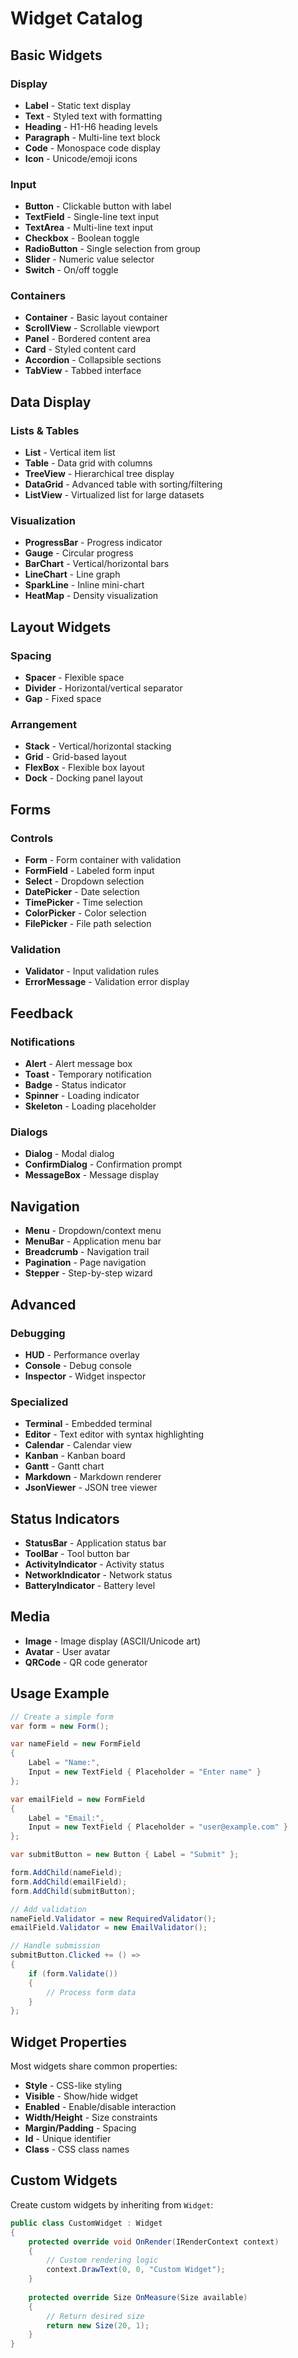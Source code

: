 # Widget Catalog

## Basic Widgets

### Display
- **Label** - Static text display
- **Text** - Styled text with formatting
- **Heading** - H1-H6 heading levels
- **Paragraph** - Multi-line text block
- **Code** - Monospace code display
- **Icon** - Unicode/emoji icons

### Input
- **Button** - Clickable button with label
- **TextField** - Single-line text input
- **TextArea** - Multi-line text input
- **Checkbox** - Boolean toggle
- **RadioButton** - Single selection from group
- **Slider** - Numeric value selector
- **Switch** - On/off toggle

### Containers
- **Container** - Basic layout container
- **ScrollView** - Scrollable viewport
- **Panel** - Bordered content area
- **Card** - Styled content card
- **Accordion** - Collapsible sections
- **TabView** - Tabbed interface

## Data Display

### Lists & Tables
- **List** - Vertical item list
- **Table** - Data grid with columns
- **TreeView** - Hierarchical tree display
- **DataGrid** - Advanced table with sorting/filtering
- **ListView** - Virtualized list for large datasets

### Visualization
- **ProgressBar** - Progress indicator
- **Gauge** - Circular progress
- **BarChart** - Vertical/horizontal bars
- **LineChart** - Line graph
- **SparkLine** - Inline mini-chart
- **HeatMap** - Density visualization

## Layout Widgets

### Spacing
- **Spacer** - Flexible space
- **Divider** - Horizontal/vertical separator
- **Gap** - Fixed space

### Arrangement
- **Stack** - Vertical/horizontal stacking
- **Grid** - Grid-based layout
- **FlexBox** - Flexible box layout
- **Dock** - Docking panel layout

## Forms

### Controls
- **Form** - Form container with validation
- **FormField** - Labeled form input
- **Select** - Dropdown selection
- **DatePicker** - Date selection
- **TimePicker** - Time selection
- **ColorPicker** - Color selection
- **FilePicker** - File path selection

### Validation
- **Validator** - Input validation rules
- **ErrorMessage** - Validation error display

## Feedback

### Notifications
- **Alert** - Alert message box
- **Toast** - Temporary notification
- **Badge** - Status indicator
- **Spinner** - Loading indicator
- **Skeleton** - Loading placeholder

### Dialogs
- **Dialog** - Modal dialog
- **ConfirmDialog** - Confirmation prompt
- **MessageBox** - Message display

## Navigation

- **Menu** - Dropdown/context menu
- **MenuBar** - Application menu bar
- **Breadcrumb** - Navigation trail
- **Pagination** - Page navigation
- **Stepper** - Step-by-step wizard

## Advanced

### Debugging
- **HUD** - Performance overlay
- **Console** - Debug console
- **Inspector** - Widget inspector

### Specialized
- **Terminal** - Embedded terminal
- **Editor** - Text editor with syntax highlighting
- **Calendar** - Calendar view
- **Kanban** - Kanban board
- **Gantt** - Gantt chart
- **Markdown** - Markdown renderer
- **JsonViewer** - JSON tree viewer

## Status Indicators

- **StatusBar** - Application status bar
- **ToolBar** - Tool button bar
- **ActivityIndicator** - Activity status
- **NetworkIndicator** - Network status
- **BatteryIndicator** - Battery level

## Media

- **Image** - Image display (ASCII/Unicode art)
- **Avatar** - User avatar
- **QRCode** - QR code generator

## Usage Example

```csharp
// Create a simple form
var form = new Form();

var nameField = new FormField
{
    Label = "Name:",
    Input = new TextField { Placeholder = "Enter name" }
};

var emailField = new FormField  
{
    Label = "Email:",
    Input = new TextField { Placeholder = "user@example.com" }
};

var submitButton = new Button { Label = "Submit" };

form.AddChild(nameField);
form.AddChild(emailField);
form.AddChild(submitButton);

// Add validation
nameField.Validator = new RequiredValidator();
emailField.Validator = new EmailValidator();

// Handle submission
submitButton.Clicked += () =>
{
    if (form.Validate())
    {
        // Process form data
    }
};
```

## Widget Properties

Most widgets share common properties:

- **Style** - CSS-like styling
- **Visible** - Show/hide widget
- **Enabled** - Enable/disable interaction
- **Width/Height** - Size constraints
- **Margin/Padding** - Spacing
- **Id** - Unique identifier
- **Class** - CSS class names

## Custom Widgets

Create custom widgets by inheriting from `Widget`:

```csharp
public class CustomWidget : Widget
{
    protected override void OnRender(IRenderContext context)
    {
        // Custom rendering logic
        context.DrawText(0, 0, "Custom Widget");
    }
    
    protected override Size OnMeasure(Size available)
    {
        // Return desired size
        return new Size(20, 1);
    }
}
```